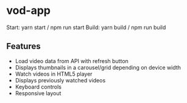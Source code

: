 # vod-app

Start: yarn start / npm run start
Build: yarn build / npm run build

## Features
- Load video data from API with refresh button
- Displays thumbnails in a carousel/grid depending on device width
- Watch videos in HTML5 player
- Displays previously watched videos
- Keyboard controls
- Responsive layout
